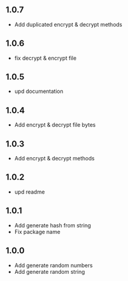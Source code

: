 ## 1.0.7

- Add duplicated encrypt & decrypt methods

## 1.0.6

- fix decrypt & encrypt file

## 1.0.5

- upd documentation

## 1.0.4

- Add encrypt & decrypt file bytes

## 1.0.3

- Add encrypt & decrypt methods

## 1.0.2

- upd readme

## 1.0.1

- Add generate hash from string
- Fix package name

## 1.0.0

- Add generate random numbers
- Add generate random string

